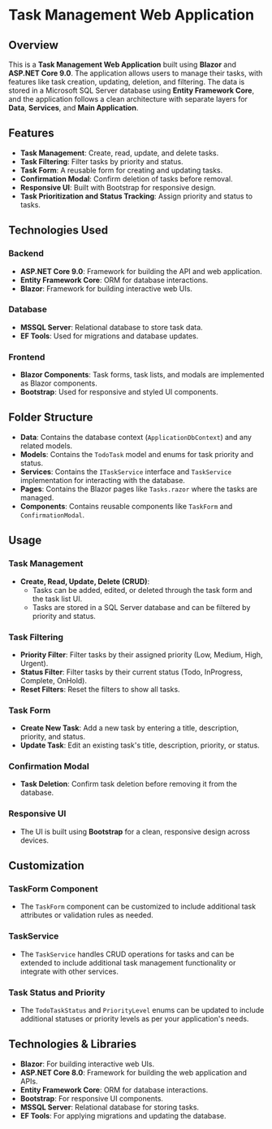 # Task Management Web Application

## Overview

This is a **Task Management Web Application** built using **Blazor** and **ASP.NET Core 9.0**. The application allows users to manage their tasks, with features like task creation, updating, deletion, and filtering. The data is stored in a Microsoft SQL Server database using **Entity Framework Core**, and the application follows a clean architecture with separate layers for **Data**, **Services**, and **Main Application**.

## Features

- **Task Management**: Create, read, update, and delete tasks.
- **Task Filtering**: Filter tasks by priority and status.
- **Task Form**: A reusable form for creating and updating tasks.
- **Confirmation Modal**: Confirm deletion of tasks before removal.
- **Responsive UI**: Built with Bootstrap for responsive design.
- **Task Prioritization and Status Tracking**: Assign priority and status to tasks.

## Technologies Used

### Backend
- **ASP.NET Core 9.0**: Framework for building the API and web application.
- **Entity Framework Core**: ORM for database interactions.
- **Blazor**: Framework for building interactive web UIs.
  
### Database
- **MSSQL Server**: Relational database to store task data.
- **EF Tools**: Used for migrations and database updates.

### Frontend
- **Blazor Components**: Task forms, task lists, and modals are implemented as Blazor components.
- **Bootstrap**: Used for responsive and styled UI components.

## Folder Structure

- **Data**: Contains the database context (`ApplicationDbContext`) and any related models.
- **Models**: Contains the `TodoTask` model and enums for task priority and status.
- **Services**: Contains the `ITaskService` interface and `TaskService` implementation for interacting with the database.
- **Pages**: Contains the Blazor pages like `Tasks.razor` where the tasks are managed.
- **Components**: Contains reusable components like `TaskForm` and `ConfirmationModal`.

## Usage

### Task Management

- **Create, Read, Update, Delete (CRUD)**:
  - Tasks can be added, edited, or deleted through the task form and the task list UI.
  - Tasks are stored in a SQL Server database and can be filtered by priority and status.

### Task Filtering

- **Priority Filter**: Filter tasks by their assigned priority (Low, Medium, High, Urgent).
- **Status Filter**: Filter tasks by their current status (Todo, InProgress, Complete, OnHold).
- **Reset Filters**: Reset the filters to show all tasks.

### Task Form

- **Create New Task**: Add a new task by entering a title, description, priority, and status.
- **Update Task**: Edit an existing task's title, description, priority, or status.

### Confirmation Modal

- **Task Deletion**: Confirm task deletion before removing it from the database.

### Responsive UI

- The UI is built using **Bootstrap** for a clean, responsive design across devices.

## Customization

### TaskForm Component

- The `TaskForm` component can be customized to include additional task attributes or validation rules as needed.

### TaskService

- The `TaskService` handles CRUD operations for tasks and can be extended to include additional task management functionality or integrate with other services.

### Task Status and Priority

- The `TodoTaskStatus` and `PriorityLevel` enums can be updated to include additional statuses or priority levels as per your application's needs.

## Technologies & Libraries

- **Blazor**: For building interactive web UIs.
- **ASP.NET Core 8.0**: Framework for building the web application and APIs.
- **Entity Framework Core**: ORM for database interactions.
- **Bootstrap**: For responsive UI components.
- **MSSQL Server**: Relational database for storing tasks.
- **EF Tools**: For applying migrations and updating the database.
